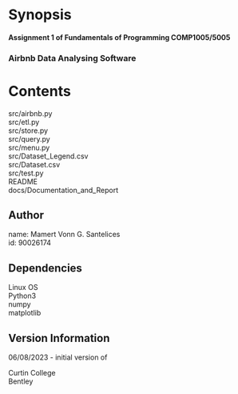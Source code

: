 # Synopsis

#### Assignment 1 of Fundamentals of Programming COMP1005/5005
### Airbnb Data Analysing Software

# Contents

src/airbnb.py<br>
src/etl.py<br>
src/store.py<br>
src/query.py<br>
src/menu.py<br>
src/Dataset_Legend.csv<br>
src/Dataset.csv<br>
src/test.py<br>
README<br>
docs/Documentation_and_Report

## Author

name: Mamert Vonn G. Santelices<br>
id:   90026174

## Dependencies

Linux OS<br>
Python3<br>
numpy<br>
matplotlib<br>

## Version Information

06/08/2023 - initial version of<br>

Curtin College<br>
Bentley
